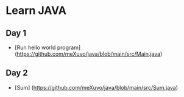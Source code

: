 # Learn JAVA

## Day 1
- [Run hello world program] (https://github.com/meXuvo/java/blob/main/src/Main.java)

## Day 2
- [Sum] (https://github.com/meXuvo/java/blob/main/src/Sum.java)
